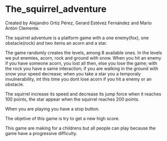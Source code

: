 # The_squirrel_adventure

Created by Alejandro Ortiz Pérez, Gerard Estévez Fernández and Mario Antón Clemente.

The squirrel adventure is a platform game with a one enemy(fox), one obstacle(rock) and two items an acorn and a star.

The game randomly creates the levels, among 8 available ones. In the levels we put enemies, acorn, rock and ground with snow.
When you hit an enemy if you have someone acorn, you lost all then, else you lose the game; with the rock you have a same interaction;
if you are walking in the ground with snow your speed decrease; when you take a star you a temporaly invulnerability, int this time you dont lose 
acorn if you hit a enemy or an obstacle.

The squirrel increase its speed and decrease its jump force when it reaches 100 points, the star appear when the squirrel reaches 200 points.

When you are playing you have a stop button.

The objetive of this game is try to get a new high score.

This game are making for a childrens but all people can play because the game have a progressive difficulty.


